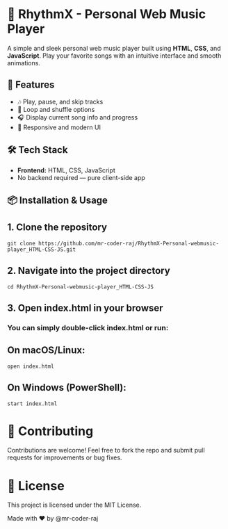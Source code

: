 # 🎵 RhythmX - Personal Web Music Player

A simple and sleek personal web music player built using **HTML**, **CSS**, and **JavaScript**. Play your favorite songs with an intuitive interface and smooth animations.

## 🌟 Features

- 🎶 Play, pause, and skip tracks  
- 🔁 Loop and shuffle options  
- 🎧 Display current song info and progress  
- 🎨 Responsive and modern UI  

## 🛠 Tech Stack

- **Frontend:** HTML, CSS, JavaScript  
- No backend required — pure client-side app  

## 📦 Installation & Usage

## 1. Clone the repository
```
git clone https://github.com/mr-coder-raj/RhythmX-Personal-webmusic-player_HTML-CSS-JS.git
```
## 2. Navigate into the project directory
```
cd RhythmX-Personal-webmusic-player_HTML-CSS-JS
```
## 3. Open index.html in your browser
### You can simply double-click index.html or run:
## On macOS/Linux:
```
open index.html
```
## On Windows (PowerShell):
```
start index.html
```
# 🤝 Contributing
Contributions are welcome! Feel free to fork the repo and submit pull requests for improvements or bug fixes.

# 📄 License
This project is licensed under the MIT License.

Made with ❤️ by @mr-coder-raj

